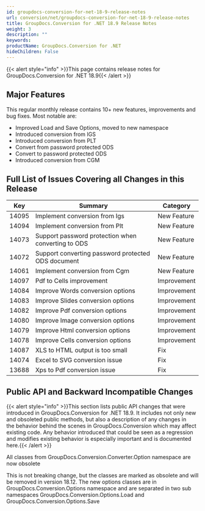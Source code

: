 ```yaml
---
id: groupdocs-conversion-for-net-18-9-release-notes
url: conversion/net/groupdocs-conversion-for-net-18-9-release-notes
title: GroupDocs.Conversion for .NET 18.9 Release Notes
weight: 3
description: ""
keywords: 
productName: GroupDocs.Conversion for .NET
hideChildren: False
---
```

{{< alert style="info" >}}This page contains release notes for GroupDocs.Conversion for .NET 18.9{{< /alert >}}

## Major Features

This regular monthly release contains 10+ new features, improvements and bug fixes. Most notable are:

*   Improved Load and Save Options, moved to new namespace
*   Introduced conversion from IGS
*   Introduced conversion from PLT
*   Convert from password protected ODS
*   Convert to password protected ODS
*   Introduced conversion from CGM

## Full List of Issues Covering all Changes in this Release

| Key | Summary | Category |
| --- | --- | --- |
| 14095 | Implement conversion from Igs | New Feature |
| 14094 | Implement conversion from Plt | New Feature |
| 14073 | Support password protection when converting to ODS | New Feature |
| 14072 | Support converting password protected ODS document | New Feature |
| 14061 | Implement conversion from Cgm | New Feature |
| 14097 | Pdf to Cells improvement | Improvement |
| 14084 | Improve Words conversion options | Improvement |
| 14083 | Improve Slides conversion options | Improvement |
| 14082 | Improve Pdf conversion options | Improvement |
| 14080 | Improve Image conversion options | Improvement |
| 14079 | Improve Html conversion options | Improvement |
| 14078 | Improve Cells conversion options | Improvement |
| 14087 | XLS to HTML output is too small | Fix |
| 14074 | Excel to SVG conversion issue | Fix |
| 13688 | Xps to Pdf conversion issue | Fix |

## Public API and Backward Incompatible Changes

{{< alert style="info" >}}This section lists public API changes that were introduced in GroupDocs.Conversion for .NET 18.9. It includes not only new and obsoleted public methods, but also a description of any changes in the behavior behind the scenes in GroupDocs.Conversion which may affect existing code. Any behavior introduced that could be seen as a regression and modifies existing behavior is especially important and is documented here.{{< /alert >}}

All classes from GroupDocs.Conversion.Converter.Option namespace are now obsolete

This is not breaking change, but the classes are marked as obsolete and will be removed in version 18.12. The new options classes are in GroupDocs.Conversion.Options namespace and are separated in two sub namespaces GroupDocs.Conversion.Options.Load and GroupDocs.Conversion.Options.Save
